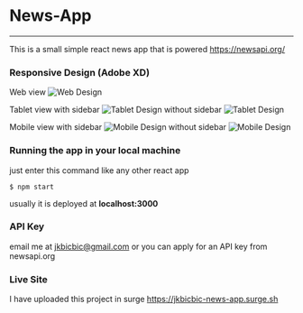 # News-App
****
This is a small simple react news app that is powered https://newsapi.org/

### Responsive Design (Adobe XD)

Web view
![Web Design](news-app-design/Web-1920-1.png)

Tablet view with sidebar
![Tablet Design](news-app-design/iPad-1.png)
without sidebar
![Tablet Design](news-app-design/iPad-2.png)

Mobile view with sidebar
![Mobile Design](news-app-design/iPhone-6-7-8-2.png)
without sidebar
![Mobile Design](news-app-design/iPhone-6-7-8-1.png)

### Running the app in your local machine
just enter this command like any other react app
```
$ npm start
```

usually it is deployed at **localhost:3000**

### API Key 
email me at jkbicbic@gmail.com or you can apply for an API key from newsapi.org

### Live Site
I have uploaded this project in surge
https://jkbicbic-news-app.surge.sh


